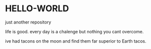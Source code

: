 # HELLO-WORLD

just another repository

life is good. every day is a chalenge but nothing you cant overcome.

ive had tacons on the moon and find them far superior to Earth tacos.
